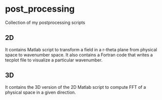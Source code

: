 # post_processing
Collection of my postprocessing scripts
## 2D
It contains Matlab script to transform a field in a r-theta plane from physical space to wavenumber space. It also contains a Fortran code that writes a tecplot file to visualize a particular wavenumber.

## 3D
It contains the 3D version of the 2D Matlab script to compute FFT of a physical space in a given direction.
